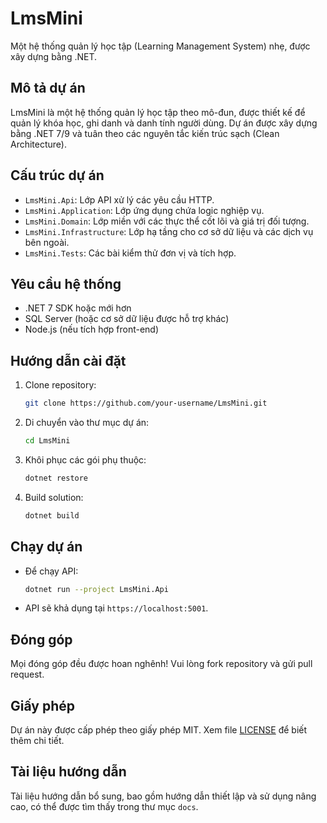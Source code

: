 ﻿# LmsMini
Một hệ thống quản lý học tập (Learning Management System) nhẹ, được xây dựng bằng .NET.

## Mô tả dự án
LmsMini là một hệ thống quản lý học tập theo mô-đun, được thiết kế để quản lý khóa học, ghi danh và danh tính người dùng. Dự án được xây dựng bằng .NET 7/9 và tuân theo các nguyên tắc kiến trúc sạch (Clean Architecture).

## Cấu trúc dự án
- `LmsMini.Api`: Lớp API xử lý các yêu cầu HTTP.
- `LmsMini.Application`: Lớp ứng dụng chứa logic nghiệp vụ.
- `LmsMini.Domain`: Lớp miền với các thực thể cốt lõi và giá trị đối tượng.
- `LmsMini.Infrastructure`: Lớp hạ tầng cho cơ sở dữ liệu và các dịch vụ bên ngoài.
- `LmsMini.Tests`: Các bài kiểm thử đơn vị và tích hợp.

## Yêu cầu hệ thống
- .NET 7 SDK hoặc mới hơn
- SQL Server (hoặc cơ sở dữ liệu được hỗ trợ khác)
- Node.js (nếu tích hợp front-end)

## Hướng dẫn cài đặt
1. Clone repository:
   ```bash
   git clone https://github.com/your-username/LmsMini.git
   ```
2. Di chuyển vào thư mục dự án:
   ```bash
   cd LmsMini
   ```												
3. Khôi phục các gói phụ thuộc:
   ```bash
   dotnet restore
   ```
4. Build solution:
   ```bash
   dotnet build
   ```

## Chạy dự án
- Để chạy API:
  ```bash
  dotnet run --project LmsMini.Api
  ```
- API sẽ khả dụng tại `https://localhost:5001`.

## Đóng góp
Mọi đóng góp đều được hoan nghênh! Vui lòng fork repository và gửi pull request.

## Giấy phép
Dự án này được cấp phép theo giấy phép MIT. Xem file [LICENSE](LICENSE) để biết thêm chi tiết.

## Tài liệu hướng dẫn
Tài liệu hướng dẫn bổ sung, bao gồm hướng dẫn thiết lập và sử dụng nâng cao, có thể được tìm thấy trong thư mục `docs`.